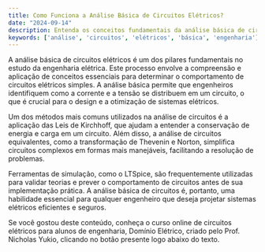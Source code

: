 ```yaml
---
title: Como Funciona a Análise Básica de Circuitos Elétricos?
date: "2024-09-14"
description: Entenda os conceitos fundamentais da análise básica de circuitos elétricos e sua importância na engenharia.
keywords: ['análise', 'circuitos', 'elétricos', 'básica', 'engenharia']
---
```


A análise básica de circuitos elétricos é um dos pilares fundamentais no estudo da engenharia elétrica. Este processo envolve a compreensão e aplicação de conceitos essenciais para determinar o comportamento de circuitos elétricos simples. A análise básica permite que engenheiros identifiquem como a corrente e a tensão se distribuem em um circuito, o que é crucial para o design e a otimização de sistemas elétricos.

Um dos métodos mais comuns utilizados na análise de circuitos é a aplicação das Leis de Kirchhoff, que ajudam a entender a conservação de energia e carga em um circuito. Além disso, a análise de circuitos equivalentes, como a transformação de Thevenin e Norton, simplifica circuitos complexos em formas mais manejáveis, facilitando a resolução de problemas.

Ferramentas de simulação, como o LTSpice, são frequentemente utilizadas para validar teorias e prever o comportamento de circuitos antes de sua implementação prática. A análise básica de circuitos é, portanto, uma habilidade essencial para qualquer engenheiro que deseja projetar sistemas elétricos eficientes e seguros.

Se você gostou deste conteúdo, conheça o curso online de circuitos elétricos para alunos de engenharia, Domínio Elétrico, criado pelo Prof. Nicholas Yukio, clicando no botão presente logo abaixo do texto.